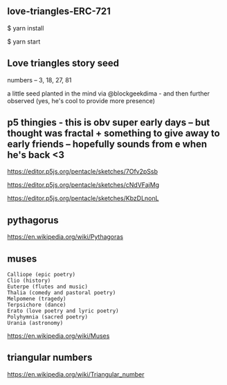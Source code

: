 

## love-triangles-ERC-721

$ yarn install

$ yarn start



## Love triangles story seed

numbers – 3, 18, 27, 81

a little seed planted in the mind via @blockgeekdima - and then further observed (yes, he's cool to provide more presence)




## p5 thingies - this is obv super early days – but thought was fractal + something to give away to early friends – hopefully sounds from e when he's back <3

https://editor.p5js.org/pentacle/sketches/7Ofv2pSsb

https://editor.p5js.org/pentacle/sketches/cNdVFajMg

https://editor.p5js.org/pentacle/sketches/KbzDLnonL


## pythagorus

https://en.wikipedia.org/wiki/Pythagoras


## muses

    Calliope (epic poetry)
    Clio (history)
    Euterpe (flutes and music)
    Thalia (comedy and pastoral poetry)
    Melpomene (tragedy)
    Terpsichore (dance)
    Erato (love poetry and lyric poetry)
    Polyhymnia (sacred poetry)
    Urania (astronomy)

https://en.wikipedia.org/wiki/Muses



## triangular numbers

https://en.wikipedia.org/wiki/Triangular_number

